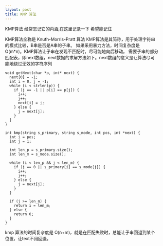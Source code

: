 ```yaml
---
layout: post
title: KMP 算法
---
```


KMP算法 经常忘记它的内涵,在这里记录一下 希望能记住


KMP算法全称是 Knuth-Morris-Pratt 算法  KMP算法是其简称，用于处理字符串的模式比较，B串是否是A串的子串。
如果采用暴力方法，时间复杂度是 O(m*n)。KMP算法让子串在发现不匹配时，尽可能地向后移动。
需要子串的部分匹配表，即next数组，next数据的求解方法如下。next数组的意义是让算法尽可能地绕过无效的字符序列

```
void getNext(char *p, int* next) {
  next[0] = -1;
  int i = 0, j = -1;
  while (i < strlen(p)) {
    if (j == -1 || p[i] == p[j]) {
      i++;
      j++;
      next[i] = j;
    } else {
      j = next[j];
    }
  }
}
```


```
int kmp(string s_primary, string s_mode, int pos, int *next) {
  int i = pos;
  int j = 1;

  int len_p = s_primary.size();
  int len_m = s_mode.size();

  while (i < len_p && j < len_m) {
    if (j == 0 || s_primary[i] == s_mode[j]) {
      i++;
      j++;
    } else {
      j = next[j];
    }
  }

  if (j >= len_m) {
    return i = len_m;
  } else {
    return 0;
  }
}
```


kmp 算法的时间复杂度是 O(n+m)，就是在匹配失败时，总能让子串回退到某个位置，让text不用回退。

